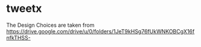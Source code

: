 # tweetx

The Design Choices are taken from https://drive.google.com/drive/u/0/folders/1JeT9kHSg76fUkWNKOBCgX16fnfkTHSS-
